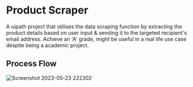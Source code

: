 # Product Scraper

A uipath project that utilises the data scraping function by extracting the product details based on user input & sending it to the targeted recipient's email address. Achieve an 'A' grade, might be useful in a real life use case despite being a academic project. 

## Process Flow

![Screenshot 2023-05-23 222302](https://github.com/juliuschanjq/RPA-Projects/assets/113488890/fd34960c-b4b5-41c7-ba09-74954472c755)
